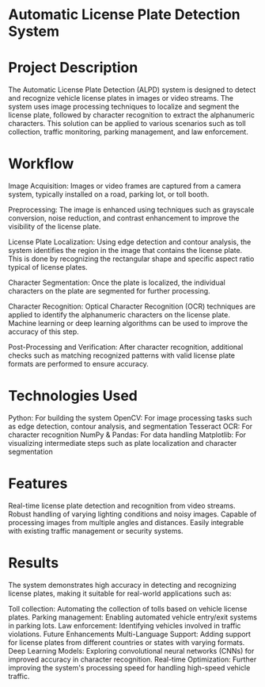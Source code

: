 # Automatic License Plate Detection System
# Project Description
The Automatic License Plate Detection (ALPD) system is designed to detect and recognize vehicle license plates in images or video streams. The system uses image processing techniques to localize and segment the license plate, followed by character recognition to extract the alphanumeric characters. This solution can be applied to various scenarios such as toll collection, traffic monitoring, parking management, and law enforcement.

# Workflow
Image Acquisition: Images or video frames are captured from a camera system, typically installed on a road, parking lot, or toll booth.

Preprocessing: The image is enhanced using techniques such as grayscale conversion, noise reduction, and contrast enhancement to improve the visibility of the license plate.

License Plate Localization: Using edge detection and contour analysis, the system identifies the region in the image that contains the license plate. This is done by recognizing the rectangular shape and specific aspect ratio typical of license plates.

Character Segmentation: Once the plate is localized, the individual characters on the plate are segmented for further processing.

Character Recognition: Optical Character Recognition (OCR) techniques are applied to identify the alphanumeric characters on the license plate. Machine learning or deep learning algorithms can be used to improve the accuracy of this step.

Post-Processing and Verification: After character recognition, additional checks such as matching recognized patterns with valid license plate formats are performed to ensure accuracy.

# Technologies Used
Python: For building the system
OpenCV: For image processing tasks such as edge detection, contour analysis, and segmentation
Tesseract OCR: For character recognition
NumPy & Pandas: For data handling
Matplotlib: For visualizing intermediate steps such as plate localization and character segmentation

# Features
Real-time license plate detection and recognition from video streams.
Robust handling of varying lighting conditions and noisy images.
Capable of processing images from multiple angles and distances.
Easily integrable with existing traffic management or security systems.

# Results
The system demonstrates high accuracy in detecting and recognizing license plates, making it suitable for real-world applications such as:

Toll collection: Automating the collection of tolls based on vehicle license plates.
Parking management: Enabling automated vehicle entry/exit systems in parking lots.
Law enforcement: Identifying vehicles involved in traffic violations.
Future Enhancements
Multi-Language Support: Adding support for license plates from different countries or states with varying formats.
Deep Learning Models: Exploring convolutional neural networks (CNNs) for improved accuracy in character recognition.
Real-time Optimization: Further improving the system's processing speed for handling high-speed vehicle traffic.
